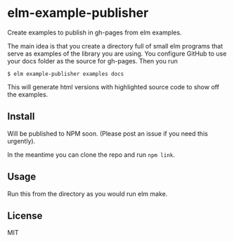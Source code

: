 # elm-example-publisher

Create examples to publish in gh-pages from elm examples.

The main idea is that you create a directory full of small elm programs that
serve as examples of the library you are using. You configure GitHub to use your
docs folder as the source for gh-pages. Then you run

    $ elm example-publisher examples docs

This will generate html versions with highlighted source code to show off the
examples.

## Install

Will be published to NPM soon. (Please post an issue if you need this urgently).

In the meantime you can clone the repo and run `npm link`.

## Usage

Run this from the directory as you would run elm make.

## License

MIT
